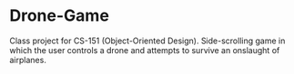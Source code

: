 # Drone-Game
Class project for CS-151 (Object-Oriented Design).
Side-scrolling game in which the user controls a drone and attempts to survive an onslaught of airplanes.
